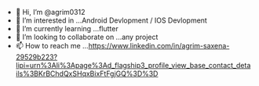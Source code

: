 - 👋 Hi, I’m @agrim0312
- 👀 I’m interested in ...Android Devlopment / IOS Devlopment
- 🌱 I’m currently learning ...flutter 
- 💞️ I’m looking to collaborate on ...any project
- 📫 How to reach me ...https://www.linkedin.com/in/agrim-saxena-29529b223?lipi=urn%3Ali%3Apage%3Ad_flagship3_profile_view_base_contact_details%3BKrBChdQxSHqxBixFtFgjGQ%3D%3D

<!---
agrim0312/agrim0312 is a ✨ special ✨ repository because its `README.md` (this file) appears on your GitHub profile.
You can click the Preview link to take a look at your changes.
--->
